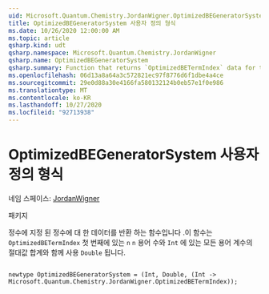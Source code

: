 ```yaml
---
uid: Microsoft.Quantum.Chemistry.JordanWigner.OptimizedBEGeneratorSystem
title: OptimizedBEGeneratorSystem 사용자 정의 형식
ms.date: 10/26/2020 12:00:00 AM
ms.topic: article
qsharp.kind: udt
qsharp.namespace: Microsoft.Quantum.Chemistry.JordanWigner
qsharp.name: OptimizedBEGeneratorSystem
qsharp.summary: Function that returns `OptimizedBETermIndex` data for term `n` given an integer `n`, together with the number of terms in the first `Int` and the sum of absolute-values of all term coefficients in the `Double`.
ms.openlocfilehash: 06d13a8a64a3c572821ec97f8776d6f1dbe4a4ce
ms.sourcegitcommit: 29e0d88a30e4166fa580132124b0eb57e1f0e986
ms.translationtype: MT
ms.contentlocale: ko-KR
ms.lasthandoff: 10/27/2020
ms.locfileid: "92713938"
---
```

# <a name="optimizedbegeneratorsystem-user-defined-type"></a>OptimizedBEGeneratorSystem 사용자 정의 형식

네임 스페이스: [JordanWigner](xref:Microsoft.Quantum.Chemistry.JordanWigner)

패키지 [](https://nuget.org/packages/)


정수에 지정 된 정수에 대 한 데이터를 반환 하는 함수입니다 .이 함수는 `OptimizedBETermIndex` 첫 번째에 있는 `n` `n` 용어 수와 `Int` 에 있는 모든 용어 계수의 절대값 합계와 함께 사용 `Double` 됩니다.

```qsharp

newtype OptimizedBEGeneratorSystem = (Int, Double, (Int -> Microsoft.Quantum.Chemistry.JordanWigner.OptimizedBETermIndex));
```

